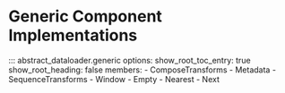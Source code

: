# Generic Component Implementations

::: abstract_dataloader.generic
    options:
        show_root_toc_entry: true
        show_root_heading: false
        members:
        - ComposeTransforms
        - Metadata
        - SequenceTransforms
        - Window
        - Empty
        - Nearest
        - Next
